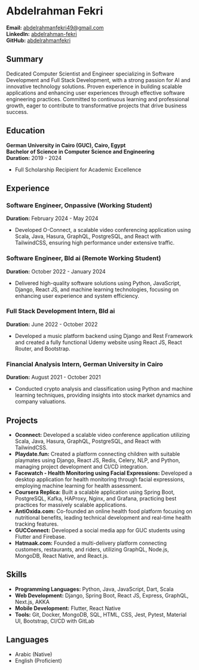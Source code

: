 
# Abdelrahman Fekri
**Email:** abdelrahmanfekri49@gmail.com  
**LinkedIn:** [abdelrahman-fekri](https://www.linkedin.com/in/abdelrahman-fekri)  
**GitHub:** [abdelrahmanfekri](https://github.com/abdelrahmanfekri)  

## Summary
Dedicated Computer Scientist and Engineer specializing in Software Development and Full Stack Development, with a strong passion for AI and innovative technology solutions. Proven experience in building scalable applications and enhancing user experiences through effective software engineering practices. Committed to continuous learning and professional growth, eager to contribute to transformative projects that drive business success.

## Education
**German University in Cairo (GUC), Cairo, Egypt**  
**Bachelor of Science in Computer Science and Engineering**  
**Duration:** 2019 - 2024  
- Full Scholarship Recipient for Academic Excellence  

## Experience
### Software Engineer, Onpassive (Working Student)  
**Duration:** February 2024 - May 2024  
- Developed O-Connect, a scalable video conferencing application using Scala, Java, Hasura, GraphQL, PostgreSQL, and React with TailwindCSS, ensuring high performance under extensive traffic.

### Software Engineer, Bld ai (Remote Working Student)  
**Duration:** October 2022 - January 2024  
- Delivered high-quality software solutions using Python, JavaScript, Django, React JS, and machine learning technologies, focusing on enhancing user experience and system efficiency.

### Full Stack Development Intern, Bld ai  
**Duration:** June 2022 - October 2022  
- Developed a music platform backend using Django and Rest Framework and created a fully functional Udemy website using React JS, React Router, and Bootstrap.

### Financial Analysis Intern, German University in Cairo  
**Duration:** August 2021 - October 2021  
- Conducted crypto analysis and classification using Python and machine learning techniques, providing insights into stock market dynamics and company valuations.

## Projects
- **Oconnect:** Developed a scalable video conference application utilizing Scala, Java, Hasura, GraphQL, PostgreSQL, and React with TailwindCSS.
- **Playdate.fun:** Created a platform connecting children with suitable playmates using Django, React JS, Redis, Celery, NLP, and Python, managing project development and CI/CD integration.
- **Facewatch - Health Monitoring using Facial Expressions:** Developed a desktop application for health monitoring through facial expressions, employing machine learning for health assessment.
- **Coursera Replica:** Built a scalable application using Spring Boot, PostgreSQL, Kafka, HAProxy, Nginx, and Grafana, practicing best practices for massively scalable applications.
- **AntiOxida.com:** Co-founded an online health food platform focusing on nutritional benefits, leading technical development and real-time health tracking features.
- **GUCConnect:** Developed a social media app for GUC students using Flutter and Firebase.
- **Hatmaak.com:** Founded a multi-delivery platform connecting customers, restaurants, and riders, utilizing GraphQL, Node.js, MongoDB, React Native, and React.js.

## Skills
- **Programming Languages:** Python, Java, JavaScript, Dart, Scala  
- **Web Development:** Django, Spring Boot, React JS, Express, GraphQL, Next.js, AKKA  
- **Mobile Development:** Flutter, React Native  
- **Tools:** Git, Docker, MongoDB, SQL, HTML, CSS, Jest, Pytest, Material UI, Bootstrap, CI/CD with GitLab  

## Languages
- Arabic (Native)  
- English (Proficient)  

